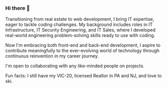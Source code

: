 ### Hi there 👋

Transitioning from real estate to web development, I bring IT expertise, eager to tackle coding challenges. My background includes roles in IT Infrastructure, IT Security Engineering, and IT Sales, where I developed real-world engineering problem-solving skills ready to use with coding. 

Now I'm embracing both front-end and back-end development, I aspire to contribute meaningfully to the ever-evolving world of technology through continuous reinvention in my career journey.

I'm open to collaborating with any like-minded people on projects. 

Fun facts: I still have my VIC-20, licensed Realtor in PA and NJ, and love to ski.
